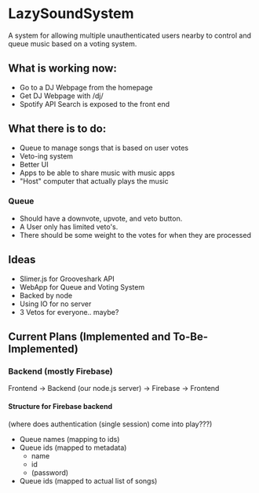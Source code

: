 # LazySoundSystem
A system for allowing multiple unauthenticated users nearby to control and queue music based on a voting system.

## What is working now:
 - Go to a DJ Webpage from the homepage
 - Get DJ Webpage with /dj/<Name>
 - Spotify API Search is exposed to the front end

## What there is to do:
 - Queue to manage songs that is based on user votes
 - Veto-ing system
 - Better UI
 - Apps to be able to share music with music apps
 - "Host" computer that actually plays the music

### Queue
 - Should have a downvote, upvote, and veto button.
 - A User only has limited veto's.
 - There should be some weight to the votes for when they are processed

## Ideas
 - Slimer.js for Grooveshark API
 - WebApp for Queue and Voting System
 - Backed by node
 - Using IO for no server
 - 3 Vetos for everyone.. maybe?

## Current Plans (Implemented and To-Be-Implemented)

### Backend (mostly Firebase)
Frontend -> Backend (our node.js server) -> Firebase -> Frontend

#### Structure for Firebase backend
(where does authentication (single session) come into play???)
 - Queue names (mapping to ids)
 - Queue ids (mapped to metadata)
   - name
   - id
   - (password)
 - Queue ids (mapped to actual list of songs)
